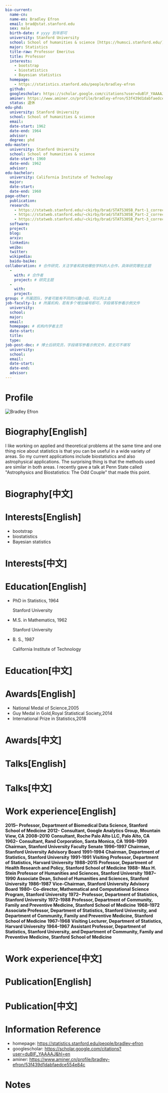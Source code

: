 ```yaml
---
bio-current:
  name-cn: 
  name-en: Bradley Efron
  email: brad@stat.stanford.edu
  sex: male
  birth-date: # yyyy 到年即可
  university: Stanford University 
  school: School of humanities & science [https://humsci.stanford.edu/]
  major: Statistics
  title-raw: Professor Emeritus
  title: Professor
  interests:
    - bootstrap
    - biostatistics
    - Bayesian statistics
  homepage: 
    - https://statistics.stanford.edu/people/bradley-efron
  github: 
  googlescholar: https://scholar.google.com/citations?user=duBlF_YAAAAJ&hl=en
  aminer: https://www.aminer.cn/profile/bradley-efron/53f439d1dabfaedce554e84c
  status: 退休
edu-phd:
  university: Stanford University
  school: School of humanities & science
  email: 
  date-start: 1962
  date-end: 1964 
  advisor:
  degree: phd
edu-master:
  university: Stanford University
  school: School of humanities & science
  date-start: 1960
  date-end: 1962
  advisor:
edu-bachelor:
  university: California Institute of Technology
  major:
  date-start:
  date-end: 1960
page-other:
  publication:
  research: 
    - https://statweb.stanford.edu/~ckirby/brad/STATS305B_Part-1_corrected-2.pdf
    - https://statweb.stanford.edu/~ckirby/brad/STATS305B_Part-2_corrected-2.pdf
    - https://statweb.stanford.edu/~ckirby/brad/STATS305B_Part-3_corrected-2.pdf
  software: 
  project: 
  blog: 
  arxiv: 
  linkedin: 
  weibo:
  twitter:
  wikipedia:
  baidu-baike:
collaboration: # 合作研究，关注学者和其他哪些学科的人合作，具体研究哪些主题
  - 
    with: # 合作者
    project: # 研究主题
  - 
    with: 
    project: 
group: # 所属团队，学者可能有不同的兴趣小组，可以列上去
job-faculty-1: # 所属机构，若有多个增加编号即可，字段填写参看示例文件
  university: 
  school: 
  major: 
  email: 
  homepage: # 机构内学者主页
  date-start: 
  title: 
  type: 
job-post-doc: # 博士后研究员，字段填写参看示例文件，若无可不填写
  university: 
  school: 
  email: 
  date-start: 
  date-end: 
  advisor: 
---
```


# Profile

![Bradley Efron](https://statistics.stanford.edu/sites/g/files/sbiybj6031/f/styles/large-square/public/efron_new.jpg?itok=JIrL4OXr)

# Biography[English]

I like working on applied and theoretical problems at the same time and one thing nice about statistics is that you can be useful in a wide variety of areas. So my current applications include biostatistics and also astrophysical applications. The surprising thing is that the methods used are similar in both areas. I recently gave a talk at Penn State called "Astrophysics and Biostatistics: The Odd Couple" that made this point.

# Biography[中文]

# Interests[English]

- bootstrap
- biostatistics
- Bayesian statistics

# Interests[中文]

# Education[English]

- PhD in Statistics, 1964
    
    Stanford University

- M.S. in Mathematics, 1962
    
    Stanford University

- B. S., 1987
    
    California Institute of Technology

# Education[中文]

# Awards[English]

- National Medal of Science,2005
- Guy Medal in Gold,Royal Statistical Society,2014
- International Prize in Statistics,2018

# Awards[中文]

# Talks[English]

# Talks[中文]

# Work experience[English]

**2015–** **Professor, Department of Biomedical Data Science, Stanford School of Medicine**
**2012-** **Consultant, Google Analytics Group, Mountain View, CA**
**2008–2010** **Consultant, Roche Palo Alto LLC, Palo Alto, CA**
**1962–** **Consultant, Rand Corporation, Santa Monica, CA**
**1998–1999** **Chairman, Stanford University Faculty Senate**
**1996–1997** **Chairman, Stanford University Advisory Board**
**1991–1994** **Chairman, Department of Statistics, Stanford University**
**1991-1991** **Visiting Professor, Department of Statistics, Harvard University**
**1988–2015** **Professor, Department of Health Research and Policy, Stanford School of Medicine**
**1988–** **Max H. Stein Professor of Humanities and Sciences, Stanford University**
**1987–1990** **Associate Dean, School of Humanities and Sciences, Stanford University**
**1986–1987** **Vice-Chairman, Stanford University Advisory Board**
**1980–** **Co-director, Mathematical and Computational Science Program, Stanford University**
**1972–** **Professor, Department of Statistics, Stanford University**
**1972–1988** **Professor, Department of Community, Family and Preventive Medicine, Stanford School of Medicine**
**1968–1972** **Associate Professor, Department of Statistics, Stanford University, and Department of Community, Family and Preventive Medicine, Stanford School of Medicine**
**1967–1968** **Visiting Lecturer, Department of Statistics, Harvard University**
**1964–1967** **Assistant Professor, Department of Statistics, Stanford University, and Department of Community, Family and Preventive Medicine, Stanford School of Medicine**

# Work experience[中文]

# Publication[English]

# Publication[中文]

# Information Reference
- homepage: https://statistics.stanford.edu/people/bradley-efron
- googlescholar: https://scholar.google.com/citations?user=duBlF_YAAAAJ&hl=en
- aminer: https://www.aminer.cn/profile/bradley-efron/53f439d1dabfaedce554e84c
# Notes